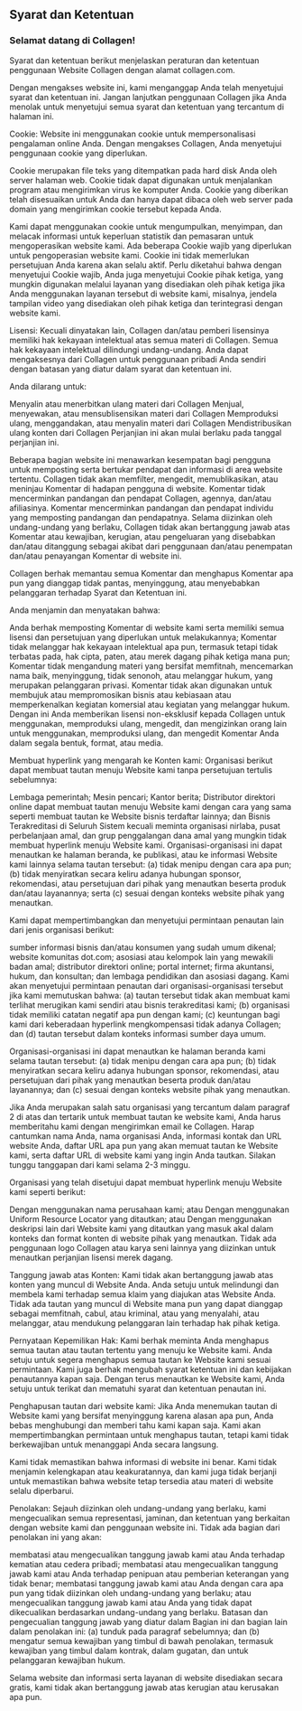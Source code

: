 ## Syarat dan Ketentuan

### Selamat datang di Collagen!

Syarat dan ketentuan berikut menjelaskan peraturan dan ketentuan penggunaan Website Collagen dengan alamat collagen.com.

Dengan mengakses website ini, kami menganggap Anda telah menyetujui syarat dan ketentuan ini. Jangan lanjutkan penggunaan Collagen jika Anda menolak untuk menyetujui semua syarat dan ketentuan yang tercantum di halaman ini.

Cookie:
Website ini menggunakan cookie untuk mempersonalisasi pengalaman online Anda. Dengan mengakses Collagen, Anda menyetujui penggunaan cookie yang diperlukan.

Cookie merupakan file teks yang ditempatkan pada hard disk Anda oleh server halaman web. Cookie tidak dapat digunakan untuk menjalankan program atau mengirimkan virus ke komputer Anda. Cookie yang diberikan telah disesuaikan untuk Anda dan hanya dapat dibaca oleh web server pada domain yang mengirimkan cookie tersebut kepada Anda.

Kami dapat menggunakan cookie untuk mengumpulkan, menyimpan, dan melacak informasi untuk keperluan statistik dan pemasaran untuk mengoperasikan website kami. Ada beberapa Cookie wajib yang diperlukan untuk pengoperasian website kami. Cookie ini tidak memerlukan persetujuan Anda karena akan selalu aktif. Perlu diketahui bahwa dengan menyetujui Cookie wajib, Anda juga menyetujui Cookie pihak ketiga, yang mungkin digunakan melalui layanan yang disediakan oleh pihak ketiga jika Anda menggunakan layanan tersebut di website kami, misalnya, jendela tampilan video yang disediakan oleh pihak ketiga dan terintegrasi dengan website kami.

Lisensi:
Kecuali dinyatakan lain, Collagen dan/atau pemberi lisensinya memiliki hak kekayaan intelektual atas semua materi di Collagen. Semua hak kekayaan intelektual dilindungi undang-undang. Anda dapat mengaksesnya dari Collagen untuk penggunaan pribadi Anda sendiri dengan batasan yang diatur dalam syarat dan ketentuan ini.

Anda dilarang untuk:

Menyalin atau menerbitkan ulang materi dari Collagen
Menjual, menyewakan, atau mensublisensikan materi dari Collagen
Memproduksi ulang, menggandakan, atau menyalin materi dari Collagen
Mendistribusikan ulang konten dari Collagen
Perjanjian ini akan mulai berlaku pada tanggal perjanjian ini.

Beberapa bagian website ini menawarkan kesempatan bagi pengguna untuk memposting serta bertukar pendapat dan informasi di area website tertentu. Collagen tidak akan memfilter, mengedit, memublikasikan, atau meninjau Komentar di hadapan pengguna di website. Komentar tidak mencerminkan pandangan dan pendapat Collagen, agennya, dan/atau afiliasinya. Komentar mencerminkan pandangan dan pendapat individu yang memposting pandangan dan pendapatnya. Selama diizinkan oleh undang-undang yang berlaku, Collagen tidak akan bertanggung jawab atas Komentar atau kewajiban, kerugian, atau pengeluaran yang disebabkan dan/atau ditanggung sebagai akibat dari penggunaan dan/atau penempatan dan/atau penayangan Komentar di website ini.

Collagen berhak memantau semua Komentar dan menghapus Komentar apa pun yang dianggap tidak pantas, menyinggung, atau menyebabkan pelanggaran terhadap Syarat dan Ketentuan ini.

Anda menjamin dan menyatakan bahwa:

Anda berhak memposting Komentar di website kami serta memiliki semua lisensi dan persetujuan yang diperlukan untuk melakukannya;
Komentar tidak melanggar hak kekayaan intelektual apa pun, termasuk tetapi tidak terbatas pada, hak cipta, paten, atau merek dagang pihak ketiga mana pun;
Komentar tidak mengandung materi yang bersifat memfitnah, mencemarkan nama baik, menyinggung, tidak senonoh, atau melanggar hukum, yang merupakan pelanggaran privasi.
Komentar tidak akan digunakan untuk membujuk atau mempromosikan bisnis atau kebiasaan atau memperkenalkan kegiatan komersial atau kegiatan yang melanggar hukum.
Dengan ini Anda memberikan lisensi non-eksklusif kepada Collagen untuk menggunakan, memproduksi ulang, mengedit, dan mengizinkan orang lain untuk menggunakan, memproduksi ulang, dan mengedit Komentar Anda dalam segala bentuk, format, atau media.

Membuat hyperlink yang mengarah ke Konten kami:
Organisasi berikut dapat membuat tautan menuju Website kami tanpa persetujuan tertulis sebelumnya:

Lembaga pemerintah;
Mesin pencari;
Kantor berita;
Distributor direktori online dapat membuat tautan menuju Website kami dengan cara yang sama seperti membuat tautan ke Website bisnis terdaftar lainnya; dan
Bisnis Terakreditasi di Seluruh Sistem kecuali meminta organisasi nirlaba, pusat perbelanjaan amal, dan grup penggalangan dana amal yang mungkin tidak membuat hyperlink menuju Website kami.
Organisasi-organisasi ini dapat menautkan ke halaman beranda, ke publikasi, atau ke informasi Website kami lainnya selama tautan tersebut: (a) tidak menipu dengan cara apa pun; (b) tidak menyiratkan secara keliru adanya hubungan sponsor, rekomendasi, atau persetujuan dari pihak yang menautkan beserta produk dan/atau layanannya; serta (c) sesuai dengan konteks website pihak yang menautkan.

Kami dapat mempertimbangkan dan menyetujui permintaan penautan lain dari jenis organisasi berikut:

sumber informasi bisnis dan/atau konsumen yang sudah umum dikenal;
website komunitas dot.com;
asosiasi atau kelompok lain yang mewakili badan amal;
distributor direktori online;
portal internet;
firma akuntansi, hukum, dan konsultan; dan
lembaga pendidikan dan asosiasi dagang.
Kami akan menyetujui permintaan penautan dari organisasi-organisasi tersebut jika kami memutuskan bahwa: (a) tautan tersebut tidak akan membuat kami terlihat merugikan kami sendiri atau bisnis terakreditasi kami; (b) organisasi tidak memiliki catatan negatif apa pun dengan kami; (c) keuntungan bagi kami dari keberadaan hyperlink mengkompensasi tidak adanya Collagen; dan (d) tautan tersebut dalam konteks informasi sumber daya umum.

Organisasi-organisasi ini dapat menautkan ke halaman beranda kami selama tautan tersebut: (a) tidak menipu dengan cara apa pun; (b) tidak menyiratkan secara keliru adanya hubungan sponsor, rekomendasi, atau persetujuan dari pihak yang menautkan beserta produk dan/atau layanannya; dan (c) sesuai dengan konteks website pihak yang menautkan.

Jika Anda merupakan salah satu organisasi yang tercantum dalam paragraf 2 di atas dan tertarik untuk membuat tautan ke website kami, Anda harus memberitahu kami dengan mengirimkan email ke Collagen. Harap cantumkan nama Anda, nama organisasi Anda, informasi kontak dan URL website Anda, daftar URL apa pun yang akan memuat tautan ke Website kami, serta daftar URL di website kami yang ingin Anda tautkan. Silakan tunggu tanggapan dari kami selama 2-3 minggu.

Organisasi yang telah disetujui dapat membuat hyperlink menuju Website kami seperti berikut:

Dengan menggunakan nama perusahaan kami; atau
Dengan menggunakan Uniform Resource Locator yang ditautkan; atau
Dengan menggunakan deskripsi lain dari Website kami yang ditautkan yang masuk akal dalam konteks dan format konten di website pihak yang menautkan.
Tidak ada penggunaan logo Collagen atau karya seni lainnya yang diizinkan untuk menautkan perjanjian lisensi merek dagang.

Tanggung jawab atas Konten:
Kami tidak akan bertanggung jawab atas konten yang muncul di Website Anda. Anda setuju untuk melindungi dan membela kami terhadap semua klaim yang diajukan atas Website Anda. Tidak ada tautan yang muncul di Website mana pun yang dapat dianggap sebagai memfitnah, cabul, atau kriminal, atau yang menyalahi, atau melanggar, atau mendukung pelanggaran lain terhadap hak pihak ketiga.

Pernyataan Kepemilikan Hak:
Kami berhak meminta Anda menghapus semua tautan atau tautan tertentu yang menuju ke Website kami. Anda setuju untuk segera menghapus semua tautan ke Website kami sesuai permintaan. Kami juga berhak mengubah syarat ketentuan ini dan kebijakan penautannya kapan saja. Dengan terus menautkan ke Website kami, Anda setuju untuk terikat dan mematuhi syarat dan ketentuan penautan ini.

Penghapusan tautan dari website kami:
Jika Anda menemukan tautan di Website kami yang bersifat menyinggung karena alasan apa pun, Anda bebas menghubungi dan memberi tahu kami kapan saja. Kami akan mempertimbangkan permintaan untuk menghapus tautan, tetapi kami tidak berkewajiban untuk menanggapi Anda secara langsung.

Kami tidak memastikan bahwa informasi di website ini benar. Kami tidak menjamin kelengkapan atau keakuratannya, dan kami juga tidak berjanji untuk memastikan bahwa website tetap tersedia atau materi di website selalu diperbarui.

Penolakan:
Sejauh diizinkan oleh undang-undang yang berlaku, kami mengecualikan semua representasi, jaminan, dan ketentuan yang berkaitan dengan website kami dan penggunaan website ini. Tidak ada bagian dari penolakan ini yang akan:

membatasi atau mengecualikan tanggung jawab kami atau Anda terhadap kematian atau cedera pribadi;
membatasi atau mengecualikan tanggung jawab kami atau Anda terhadap penipuan atau pemberian keterangan yang tidak benar;
membatasi tanggung jawab kami atau Anda dengan cara apa pun yang tidak diizinkan oleh undang-undang yang berlaku; atau
mengecualikan tanggung jawab kami atau Anda yang tidak dapat dikecualikan berdasarkan undang-undang yang berlaku.
Batasan dan pengecualian tanggung jawab yang diatur dalam Bagian ini dan bagian lain dalam penolakan ini: (a) tunduk pada paragraf sebelumnya; dan (b) mengatur semua kewajiban yang timbul di bawah penolakan, termasuk kewajiban yang timbul dalam kontrak, dalam gugatan, dan untuk pelanggaran kewajiban hukum.

Selama website dan informasi serta layanan di website disediakan secara gratis, kami tidak akan bertanggung jawab atas kerugian atau kerusakan apa pun.